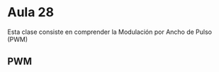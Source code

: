 <h1>Aula 28</h1>

Esta clase consiste en comprender la Modulación por Ancho de Pulso (PWM)

<h2>PWM</h2>